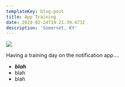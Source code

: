 ```yaml
---
templateKey: blog-post
title: App Training
date: 2020-02-24T19:21:39.473Z
description: 'Somerset, KY'
---
```

![](/img/boilwater1.jpeg)

Having a training day on the notification app....

* _**blah**_
* blah
* blah
